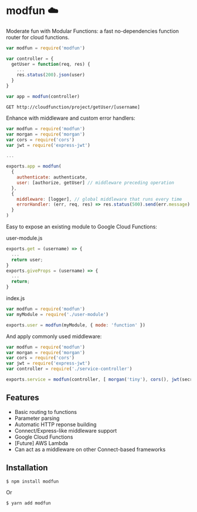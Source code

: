 # modfun :cloud:

Moderate fun with Modular Functions: a fast no-dependencies function router for cloud functions.

```js
var modfun = require('modfun')

var controller = {
  getUser = function(req, res) {
    ...
    res.status(200).json(user)
  }
}

var app = modfun(controller)
```

```
GET http://cloudfunction/project/getUser/[username]
```

Enhance with middleware and custom error handlers:

```js
var modfun = require('modfun')
var morgan = require('morgan')
var cors = require('cors')
var jwt = require('express-jwt')

...

exports.app = modfun(
  {
    authenticate: authenticate,
    user: [authorize, getUser] // middleware preceding operation
  },
  {
    middleware: [logger], // global middleware that runs every time
    errorHandler: (err, req, res) => res.status(500).send(err.message) // custom error handler
  }
)
```

Easy to expose an existing module to Google Cloud Functions:

user-module.js
```js
exports.get = (username) => {
  ...
  return user;
}
exports.giveProps = (username) => {
  ...
  return;
}
```

index.js
```js
var modfun = require('modfun')
var myModule = require('./user-module')

exports.user = modfun(myModule, { mode: 'function' })
```

And apply commonly used middleware:

```js
var modfun = require('modfun')
var morgan = require('morgan')
var cors = require('cors')
var jwt = require('express-jwt')
var controller = require('./service-controller')

exports.service = modfun(controller, [ morgan('tiny'), cors(), jwt(secret) ])
```

## Features
  * Basic routing to functions
  * Parameter parsing
  * Automatic HTTP reponse building
  * Connect/Express-like middleware support
  * Google Cloud Functions
  * [Future] AWS Lambda
  * Can act as a middleware on other Connect-based frameworks

## Installation

```bash
$ npm install modfun
```

Or

```bash
$ yarn add modfun
```
